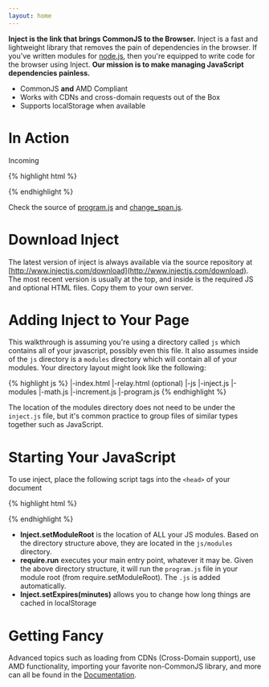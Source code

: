 ```yaml
---
layout: home
---
```


**Inject is the link that brings CommonJS to the Browser.** Inject is a fast and lightweight library that removes the pain of dependencies in the browser. If you've written modules for [node.js](http://nodejs.org), then you're equipped to write code for the browser using Inject. **Our mission is to make managing JavaScript dependencies painless.**

* CommonJS **and** AMD Compliant
* Works with CDNs and cross-domain requests out of the Box
* Supports localStorage when available

# In Action
<span id="demo-tag">Incoming</span>

{% highlight html %}
<script type="text/javascript" src="/scripts/lib/inject-v0.4.0/inject.js"></script>
<script type="text/javascript">
  Inject.setModuleRoot("/scripts/demo/modules");
  require.run("program");
</script>
{% endhighlight %}

Check the source of [program.js](/scripts/demo/modules/program.js) and [change_span.js](/scripts/demo/modules/change_span.js).

# Download Inject
The latest version of inject is always available via the source repository at [http://www.injectjs.com/download](http://www.injectjs.com/download). The most recent version is usually at the top, and inside is the required JS and optional HTML files. Copy them to your own server.

# Adding Inject to Your Page
This walkthrough is assuming you're using a directory called `js` which contains all of your javascript, possibly even this file. It also assumes inside of the `js` directory is a `modules` directory which will contain all of your modules. Your directory layout might look like the following:

{% highlight js %}
|-index.html
|-relay.html (optional)
|-js
    |-inject.js
    |-modules
      |-math.js
      |-increment.js
      |-program.js
{% endhighlight %}

The location of the modules directory does not need to be under the `inject.js` file, but it's common practice to group files of similar types together such as JavaScript.

# Starting Your JavaScript
To use inject, place the following script tags into the `<head>` of your document

{% highlight html %}
<script type="text/javascript" src="inject.js"></script>
<script type="text/javascript">
  Inject.setModuleRoot("/js/modules");
  require.run("program");
</script>
{% endhighlight %}

* **Inject.setModuleRoot** is the location of ALL your JS modules. Based on the directory structure above, they are located in the `js/modules` directory.
* **require.run** executes your main entry point, whatever it may be. Given the above directory structure, it will run the `program.js` file in your module root (from require.setModuleRoot). The `.js` is added automatically.
* **Inject.setExpires(minutes)** allows you to change how long things are cached in localStorage

# Getting Fancy
Advanced topics such as loading from CDNs (Cross-Domain support), use AMD functionality, importing your favorite non-CommonJS library, and more can all be found in the [Documentation](/docs/).